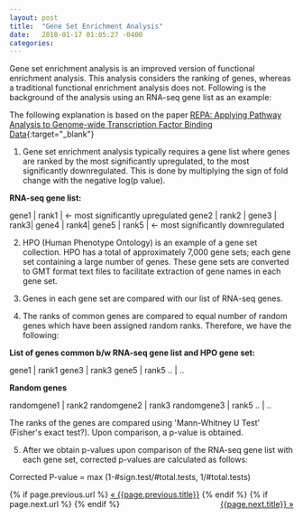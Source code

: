 ```yaml
---
layout: post
title:  "Gene Set Enrichment Analysis"
date:   2018-01-17 01:05:27 -0400
categories: 
---
```

Gene set enrichment analysis is an improved version of functional enrichment analysis. This analysis considers the ranking of genes, whereas a traditional functional enrichment analysis does not. Following is the background of the analysis using an RNA-seq gene list as an example:

The following explanation is based on the paper [REPA: Applying Pathway Analysis to Genome-wide Transcription Factor Binding Data](https://ieeexplore.ieee.org/document/7152849/){:target="_blank"}

1. Gene set enrichment analysis typically requires a gene list where genes are ranked by the most significantly upregulated, to the most significantly downregulated. This is done by multiplying the sign of fold change with the negative log(p value).

**RNA-seq gene list:**

gene1 |   rank1   | <- most significantly upregulated
gene2 |   rank2	|
gene3 |   rank3|
gene4 |   rank4|
gene5 |   rank5  |  <- most significantly downregulated

2. HPO (Human Phenotype Ontology) is an example of a gene set collection. HPO has a total of approximately 7,000 gene sets; each gene set containing a large number of genes. These gene sets are converted to GMT format text files to facilitate extraction of gene names in each gene set.

3.  Genes in each gene set are compared with our list of RNA-seq genes.

4. The ranks of common genes are compared to equal number of random genes which have been assigned random ranks. Therefore, we have the following: 


**List of genes common b/w RNA-seq gene list and HPO gene set:**

gene1 |   rank1
gene3 |   rank3
gene5 |   rank5
..    |    ..

**Random genes**

randomgene1  |  rank2
randomgene2  |  rank3
randomgene3  |  rank5
..           |    ..

The ranks of the genes are compared using 'Mann-Whitney U Test' (Fisher's exact test?). Upon comparison, a p-value is obtained.

5. After we obtain p-values upon comparison of the RNA-seq gene list with each gene set, corrected p-values are calculated as follows:

Corrected P-value =  max (1-#sign.test/#total.tests, 1/#total.tests)


<div class="Previous-next">
  {% if page.previous.url %}
    <a class="previous" href="{{page.previous.url}}">&laquo; {{page.previous.title}}</a>
  {% endif %}
  {% if page.next.url %}
    <a class="next" style="float:right" href="{{page.next.url}}">{{page.next.title}} &raquo;</a>
  {% endif %}
</div>
